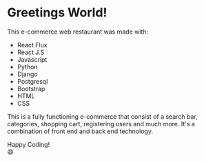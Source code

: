 # Greetings World!

This e-commerce web restaurant was made with:

 - React Flux 
 - React J.S 
 - Javascript
 - Python
 - Django
 - Postgresql
 - Bootstrap
 - HTML 
 - CSS
 

This is a fully functioning e-commerce that 
consist of a  search bar, categories, shopping cart, registering users and much more. It's a combination of front end and back end technology. 


Happy Coding!   
:smile:

